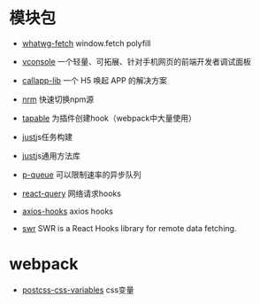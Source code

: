 # 模块包
* [whatwg-fetch](https://github.com/github/fetch) window.fetch polyfill
* [vconsole](https://github.com/Tencent/vConsole) 一个轻量、可拓展、针对手机网页的前端开发者调试面板
* [callapp-lib](https://github.com/suanmei/callapp-lib) 一个 H5 唤起 APP 的解决方案
* [nrm](https://www.npmjs.com/package/nrm) 快速切换npm源
* [tapable](https://github.com/webpack/tapable) 为插件创建hook（webpack中大量使用）
* [just](https://github.com/microsoft/just)js任务构建
* [just](https://github.com/angus-c/just)js通用方法库

* [p-queue](https://github.com/sindresorhus/p-queue) 可以限制速率的异步队列
* [react-query](https://github.com/tannerlinsley/react-query) 网络请求hooks
* [axios-hooks](https://github.com/simoneb/axios-hooks) axios hooks
* [swr](https://github.com/vercel/swr) SWR is a React Hooks library for remote data fetching.

# webpack

* [postcss-css-variables](https://github.com/MadLittleMods/postcss-css-variables#readme) css变量
